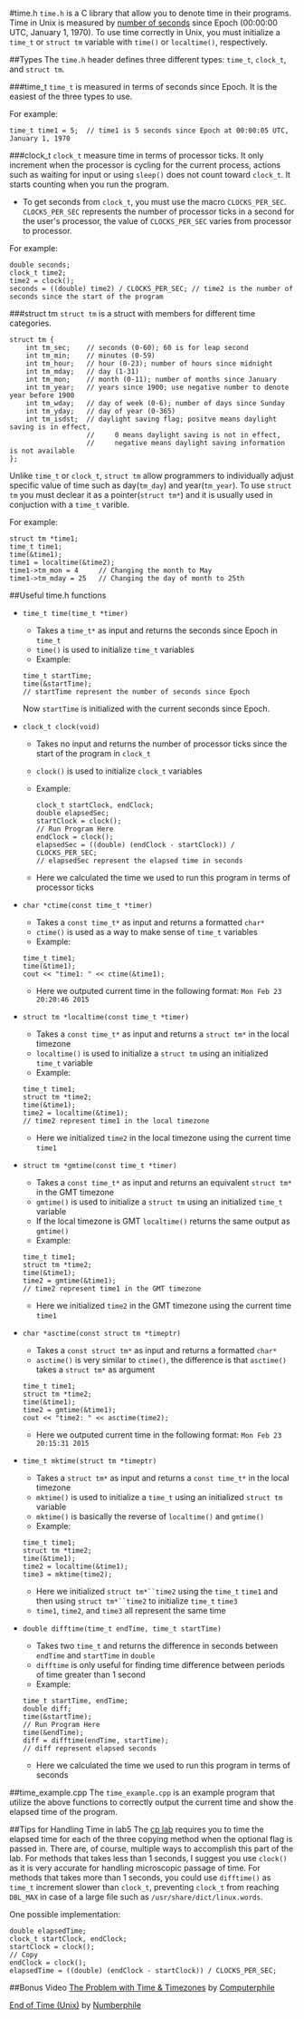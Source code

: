 #time.h
`time.h` is a C library that allow you to denote time in their programs.
Time in Unix is measured by [number of seconds](http://www.coolepochcountdown.com/) since Epoch (00:00:00 UTC, January 1, 1970).
To use time correctly in Unix, you must initialize a `time_t` or `struct tm` variable with `time()` or `localtime()`, respectively.

##Types
The `time.h` header defines three different types: `time_t`, `clock_t`, and `struct tm`.

###time_t
`time_t` is measured in terms of seconds since Epoch.
It is the easiest of the three types to use.

For example:
```
time_t time1 = 5;  // time1 is 5 seconds since Epoch at 00:00:05 UTC, January 1, 1970
```

###clock_t
`clock_t` measure time in terms of processor ticks.
It only increment when the processor is cycling for the current process, actions such as waiting for input or using `sleep()` does not count toward `clock_t`.
It starts counting when you run the program.

* To get seconds from `clock_t`, you must use the macro `CLOCKS_PER_SEC`.
`CLOCKS_PER_SEC` represents the number of processor ticks in a second for the user's processor, the value of `CLOCKS_PER_SEC` varies from processor to processor.

For example:
```
double seconds;
clock_t time2;
time2 = clock();
seconds = ((double) time2) / CLOCKS_PER_SEC; // time2 is the number of seconds since the start of the program
```

###struct tm
`struct tm` is a struct with members for different time categories.
```
struct tm {
    int tm_sec;    // seconds (0-60); 60 is for leap second
    int tm_min;    // minutes (0-59)
    int tm_hour;   // hour (0-23); number of hours since midnight
    int tm_mday;   // day (1-31)
    int tm_mon;    // month (0-11); number of months since January
    int tm_year;   // years since 1900; use negative number to denote year before 1900
    int tm_wday;   // day of week (0-6); number of days since Sunday 
    int tm_yday;   // day of year (0-365)
    int tm_isdst;  // daylight saving flag; positve means daylight saving is in effect,
                   //     0 means daylight saving is not in effect,
                   //     negative means daylight saving information is not available
};
```
Unlike `time_t` or `clock_t`, `struct tm` allow programmers to individually adjust specific value of time such as day(`tm_day`) and year(`tm_year`).
To use `struct tm` you must declear it as a pointer(`struct tm*`) and it is usually used in conjuction with a `time_t` varible.

For example:
```
struct tm *time1;
time_t time1;
time(&time1);
time1 = localtime(&time2);
time1->tm_mon = 4     // Changing the month to May
time1->tm_mday = 25   // Changing the day of month to 25th
```


##Useful time.h functions


* `time_t time(time_t *timer)`
  * Takes a `time_t*` as input and returns the seconds since Epoch in `time_t`
  * `time()` is used to initialize `time_t` variables
  * Example:
  ```
  time_t startTime;
  time(&startTime);
  // startTime represent the number of seconds since Epoch
  ```
  Now `startTime` is initialized with the current seconds since Epoch.

* `clock_t clock(void)`
  * Takes no input and returns the number of processor ticks since the start of the program in `clock_t`
  * `clock()` is used to initialize `clock_t` variables
  * Example:
    ```
    clock_t startClock, endClock;
    double elapsedSec;
    startClock = clock();
    // Run Program Here
    endClock = clock();
    elapsedSec = ((double) (endClock - startClock)) / CLOCKS_PER_SEC;
    // elapsedSec represent the elapsed time in seconds
    ```
  
  * Here we calculated the time we used to run this program in terms of processor ticks

* `char *ctime(const time_t *timer)`
  * Takes a `const time_t*` as input and returns a formatted `char*`
  * `ctime()` is used as a way to make sense of `time_t` variables
  * Example:
  ```
  time_t time1;
  time(&time1);
  cout << "time1: " << ctime(&time1);
  ```
  * Here we outputed current time in the following format: `Mon Feb 23 20:20:46 2015`
 
* `struct tm *localtime(const time_t *timer)`
  * Takes a `const time_t*` as input and returns a `struct tm*` in the local timezone
  * `localtime()` is used to initialize a `struct tm` using an initialized `time_t` variable
  * Example:
  ```
  time_t time1;
  struct tm *time2;
  time(&time1);
  time2 = localtime(&time1);  
  // time2 represent time1 in the local timezone
  ```
  * Here we initialized `time2` in the local timezone using the current time `time1`
  
* `struct tm *gmtime(const time_t *timer)`
  * Takes a `const time_t*` as input and returns an equivalent `struct tm*` in the GMT timezone
  * `gmtime()` is used to initialize a `struct tm` using an initialized `time_t` variable
  * If the local timezone is GMT `localtime()` returns the same output as `gmtime()`
  * Example:
  ```
  time_t time1;
  struct tm *time2;
  time(&time1);
  time2 = gmtime(&time1);  
  // time2 represent time1 in the GMT timezone
  ```
  * Here we initialized `time2` in the GMT timezone using the current time `time1`
  
* `char *asctime(const struct tm *timeptr)`
  * Takes a `const struct tm*` as input and returns a formatted `char*`
  * `asctime()` is very similar to `ctime()`, the difference is that `asctime()` takes a `struct tm*` as argument
  ```
  time_t time1;
  struct tm *time2;
  time(&time1);
  time2 = gmtime(&time1);  
  cout << "time2: " << asctime(time2);
  ```
  * Here we outputed current time in the following format: `Mon Feb 23 20:15:31 2015`

* `time_t mktime(struct tm *timeptr)`
  * Takes a `struct tm*` as input and returns a `const time_t*` in the local timezone
  * `mktime()` is used to initialize a `time_t` using an initialized `struct tm` variable
  * `mktime()` is basically the reverse of `localtime()` and `gmtime()`
  * Example:
  ```
  time_t time1;
  struct tm *time2;
  time(&time1);
  time2 = localtime(&time1);
  time3 = mktime(time2);  
  ```
  * Here we initialized `struct tm*``time2` using the `time_t` `time1` and then using  `struct tm*``time2` to initialize `time_t` `time3`
  * `time1`, `time2`, and `time3` all represent the same time
  
* `double difftime(time_t endTime, time_t startTime)`
  * Takes two `time_t` and returns the difference in seconds between `endTime` and `startTime` in `double`
  * `difftime` is only useful for finding time difference between periods of time greater than 1 second
  * Example:
  ```
  time_t startTime, endTime;
  double diff;
  time(&startTime);
  // Run Program Here
  time(&endTime);
  diff = difftime(endTime, startTime);
  // diff represent elapsed seconds
  ```
  * Here we calculated the time we used to run this program in terms of seconds
  
##time_example.cpp
The `time_example.cpp` is an example program that utilize the above functions to correctly output the current time and show the elapsed time of the program.

##Tips for Handling Time in lab5
The [cp lab](../../../assignments/lab/lab5-cp/) requires you to time the elapsed time for each of the three copying method when the optional flag is passed in.
There are, of course, multiple ways to accomplish this part of the lab.
For methods that takes less than 1 seconds, I suggest you use `clock()` as it is very accurate for handling microscopic passage of time.
For methods that takes more than 1 seconds, you could use `difftime()` as `time_t` increment slower than `clock_t`, preventing `clock_t` from reaching `DBL_MAX` in case of a large file such as `/usr/share/dict/linux.words`.

One possible implementation:
```
double elapsedTime;
clock_t startClock, endClock;
startClock = clock();
// Copy
endClock = clock();
elapsedTime = ((double) (endClock - startClock)) / CLOCKS_PER_SEC;
```
  
##Bonus Video
[The Problem with Time & Timezones](https://www.youtube.com/watch?v=-5wpm-gesOY) by [Computerphile](https://www.youtube.com/user/Computerphile)

[End of Time (Unix)](https://www.youtube.com/watch?v=QJQ691PTKsA) by [Numberphile](https://www.youtube.com/user/numberphile)